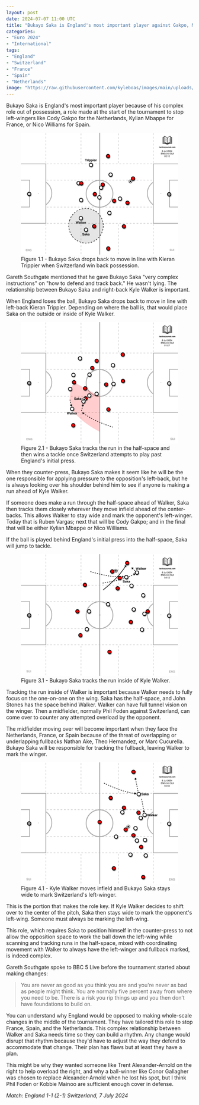 ```yaml
---
layout: post
date: 2024-07-07 11:00 UTC
title: "Bukayo Saka is England's most important player against Gakpo, Mbappe, and Nico Williams"
categories:
- "Euro 2024"
- "International"
tags:
- "England"
- "Switzerland"
- "France"
- "Spain"
- "Netherlands"
image: "https://raw.githubusercontent.com/kyleboas/images/main/uploads/2024/07/07/Image-07Jul2024_00:24:52.png"
---
```


Bukayo Saka is England's most important player because of his complex role out of possession, a role made at the start of the tournament to stop left-wingers like Cody Gakpo for the Netherlands, Kylian Mbappe for France, or Nico Williams for Spain.

<!---more--->

<figure>
    <img src="https://raw.githubusercontent.com/kyleboas/images/main/uploads/2024/07/07/Image-07Jul2024_00:22:33.png">
    <figcaption>Figure 1.1 - Bukayo Saka drops back to move in line with Kieran Trippier when Switzerland win back possession.</figcaption>
</figure>

Gareth Southgate mentioned that he gave Bukayo Saka "very complex instructions" on "how to defend and track back." He wasn't lying. The relationship between Bukayo Saka and right-back Kyle Walker is important.

When England loses the ball, Bukayo Saka drops back to move in line with left-back Kieran Trippier. Depending on where the ball is, that would place Saka on the outside or inside of Kyle Walker.

<figure>
    <img src="https://raw.githubusercontent.com/kyleboas/images/main/uploads/2024/07/07/Image-07Jul2024_00:08:27.png">
    <figcaption>Figure 2.1 - Bukayo Saka tracks the run in the half-space and then wins a tackle once Switzerland attempts to play past England's initial press.</figcaption>
</figure>

When they counter-press, Bukayo Saka makes it seem like he will be the one responsible for applying pressure to the opposition's left-back, but he is always looking over his shoulder behind him to see if anyone is making a run ahead of Kyle Walker.

If someone does make a run through the half-space ahead of Walker, Saka then tracks them closely wherever they move infield ahead of the center-backs. This allows Walker to stay wide and mark the opponent's left-winger. Today that is Ruben Vargas; next that will be Cody Gakpo; and in the final that will be either Kylian Mbappe or Nico Williams. 

If the ball is played behind England's initial press into the half-space, Saka will jump to tackle. 

<figure>
    <img src="https://raw.githubusercontent.com/kyleboas/images/main/uploads/2024/07/07/Image-07Jul2024_00:08:28.png">
    <figcaption>Figure 3.1 - Bukayo Saka tracks the run inside of Kyle Walker.</figcaption>
</figure>

Tracking the run inside of Walker is important because Walker needs to fully focus on the one-on-one on the wing. Saka has the half-space, and John Stones has the space behind Walker. Walker can have full tunnel vision on the winger. Then a midfielder, normally Phil Foden against Switzerland, can come over to counter any attempted overload by the opponent. 

The midfielder moving over will become important when they face the Netherlands, France, or Spain because of the threat of overlapping or underlapping fullbacks Nathan Ake, Theo Hernandez, or Marc Cucurella. Bukayo Saka will be responsible for tracking the fullback, leaving Walker to mark the winger. 

<figure>
    <img src="https://raw.githubusercontent.com/kyleboas/images/main/uploads/2024/07/07/Image-07Jul2024_00:08:29.png">
    <figcaption>Figure 4.1 - Kyle Walker moves infield and Bukayo Saka stays wide to mark Switzerland's left-winger.</figcaption>
</figure>

This is the portion that makes the role key. If Kyle Walker decides to shift over to the center of the pitch, Saka then stays wide to mark the opponent's left-wing. Someone must always be marking the left-wing. 

This role, which requires Saka to position himself in the counter-press to not allow the opposition space to work the ball down the left-wing while scanning and tracking runs in the half-space, mixed with coordinating movement with Walker to always have the left-winger and fullback marked, is indeed complex. 

Gareth Southgate spoke to BBC 5 Live before the tournament started about making changes: 

> You are never as good as you think you are and you're never as bad as people might think. You are normally five percent away from where you need to be. There is a risk you rip things up and you then don’t have foundations to build on.

You can understand why England would be opposed to making whole-scale changes in the middle of the tournament. They have tailored this role to stop France, Spain, and the Netherlands. This complex relationship between Walker and Saka needs time so they can build a rhythm. Any change would disrupt that rhythm because they'd have to adjust the way they defend to accommodate that change. Their plan has flaws but at least they have a plan. 

This might be why they wanted someone like Trent Alexander-Arnold on the right to help overload the right, and why a ball-winner like Conor Gallagher was chosen to replace Alexander-Arnold when he lost his spot, but I think Phil Foden or Kobbie Mainoo are sufficient enough cover in defense.

*Match: England 1-1 (2-1) Switzerland, 7 July 2024*